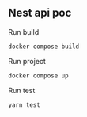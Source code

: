 ## Nest api poc

Run build 

```
docker compose build
```

Run project

```
docker compose up
```

Run test

```
yarn test
```